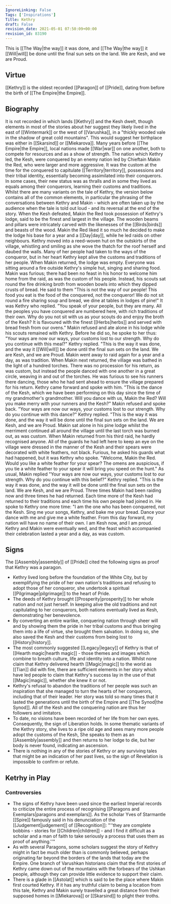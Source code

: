 ```yaml
---
IgnoreLinking: False
Tags: ['Inspirations']
Title: Kethry
draft: False
revision_date: 2021-05-01 07:50:09+00:00
revision_id: 83190
---
```


This is [[The Way|the way]] it was done, and [[The Way|the way]] it [[Will|will]] be done until the final sun sets on the land. We are Kesh, and we are Proud.
## Virtue
[[Kethry]] is the oldest recorded [[Paragon]] of [[Pride]], dating from before the birth of [[The Empire|the Empire]].
## Biography
It is not recorded in which lands [[Kethry]] and the Kesh dwelt, though elements in most of the stories about her suggest they likely lived in the east of [[Wintermark]] or the west of [[Varushka]], in a "thickly wooded vale in the shadow of great cold mountains". This would suggest her birthplace was either in [[Skarsind]] or [[Miekarova]].
Many years before [[The Empire|the Empire]], local nations made [[War|war]] on one another, both to compete for resources and as a show of strength. The nation which Kethry led, the Kesh, were conquered by an enemy nation led by Chieftain Makin the Red, who were larger and more aggressive. It was the custom at the time for the conquered to capitulate [[Territory|territory]], possessions and their tribal identity, essentially becoming assimilated into their conquerors. In some cases, their new status was as thralls and in some they lived as equals among their conquerors, learning their customs and traditions.
Whilst there are many variants on the tale of Kethry, the version below contains all of the common elements, in particular the phrasing of the conversations between Kethry and Makin - which are often taken up by the audience when the tale is told out loud - and its reversal at the end of the story.
When the Kesh defeated, Makin the Red took possession of Kethry's lodge, said to be the finest and largest in the village. The wooden beams and pillars were intricately carved with the likenesses of the [[Birds|birds]] and beasts of the wood. Makin the Red liked it so much he decided to make the lodge his base for a year and a [[Day|day]], while he led raids on other neighbours. Kethry moved into a reed-woven hut on the outskirts of the village, whistling and smiling as she wove the thatch for the roof herself and daubed the walls. Many of her people had taken to the ways of the conqueror, but in her heart Kethry kept alive the customs and traditions of her people. 
When Makin returned, the lodge was empty. Everyone was sitting around a fire outside Kethry's simple hut, singing and sharing food. Makin was furious; there had been no feast in his honor to welcome him home from the raid, as was the custom of his people. Instead, his scouts sat round the fire drinking broth from wooden bowls into which they dipped crusts of bread. He said to them "This is not the way of our people! This food you eat is the food of the conquered, not the conqueror! We do not sit round a fire sharing soup and bread, we dine at tables in lodges of pine!"
It was Kethry who replied. "You speak of your people, but they are many. All the peoples you have conquered are numbered here, with rich traditions of their own. Why do you not sit with us as your scouts do and enjoy the broth of the Kesh? It is flavoured with the finest [[Herbs|herbs]] and served with bread fresh from our ovens." Makin refused and ate alone in his lodge while his scouts remained with Kethry. Before he did so, he spoke to her thus: "Your ways are now our ways, your customs lost to our strength. Why do you continue with this meal?" Kethry replied. "This is the way it was done, and the way it [[Will|will]] be done until the final sun sets on the land. We are Kesh, and we are Proud. 
Makin went away to raid again for a year and a day, as was tradition. When Makin next returned, the village was bathed in the light of a hundred torches. There was no procession for his return, as was custom, but instead the people danced with one another in a great circle, weaving in and out of the torches. He was furious to see his runners there dancing, those who he had sent ahead to ensure the village prepared for his return.
Kethry came forward and spoke with him. "This is the dance of the Kesh, which we have been performing on this day since the time of my grandmother's grandmother. Will you dance with us, Makin the Red? Will you make merry with your runners and the Kesh?" Makin refused and spoke back. "Your ways are now our ways, your customs lost to our strength. Why do you continue with this dance?" Kethry replied. "This is the way it was done, and the way it will be done until the final sun sets on the land. We are Kesh, and we are Proud. Makin sat alone in his pine lodge whilst the merriment continued all around the village until the last torch was burned out, as was custom.
When Makin returned from his third raid, he hardly recognised anyone. All of the guards he had left here to keep an eye on the village were dressed in the manner of the Kesh and their spears were decorated with white feathers, not black. Furious, he asked his guards what had happened, but it was Kethry who spoke.
"Welcome, Makin the Red. Would you like a white feather for your spear? The omens are auspicious, if you tie a white feather to your spear it will bring you speed on the hunt." As usual, Makin replied "Your ways are now our ways, your customs lost to our strength. Why do you continue with this belief?" Kethry replied. "This is the way it was done, and the way it will be done until the final sun sets on the land. We are Kesh, and we are Proud.
Three times Makin had been raiding now and three times he had returned. Each time more of the Kesh had returned to their traditions and each time his own people had joined in. He spoke to Kethry one more time:
"I am the one who has been conquered, not the Kesh. Sing me your songs, Kethry, and bake me your bread. Dance your dance with me and give me a white feather. From this day forward, my nation will have no name of their own. I am Kesh now, and I am proud. 
Kethry and Makin were eventually wed, and the feast which accompanied their celebration lasted a year and a day, as was custom.
## Signs
The [[Assembly|assembly]] of [[Pride]] cited the following signs as proof that Kethry was a paragon.
* Kethry lived long before the foundation of the White City, but by  exemplifying the pride of her own nation's traditions and refusing to adopt those of her conqueror, she undertook a spiritual [[Pilgrimage|pilgrimage]] to the heart of Pride.
* The deeds of Kethry brought [[Prosperity|prosperity]] to her whole nation and not just herself. In keeping alive the old traditions and not capitulating to her conquerors, both nations eventually lived as Kesh, demonstrating her benevolence. 
* By converting an entire warlike, conquering nation through sheer will and by showing them the pride in her tribal customs and thus bringing them into a life of virtue, she brought them salvation. In doing so, she also saved the Kesh and their customs from being lost to [[History|history]].
* The most commonly suggested [[Legacy|legacy]] of Kethry is that of [[Hearth magic|hearth magic]] - those themes and images which combine to breath culture, life and identity into a nation. Whilst none claim that Kethry delivered hearth [[Magic|magic]] to the world as [[Tian]] did with fire, there are sufficient elements in her story which have led people to claim that Kethry's success lay in the use of that [[Magic|magic]], whether she knew it or not.
* Kethry's refusal to abandon the traditions of her people was such an inspiration that she managed to turn the hearts of her conquerors, including that of their leader. Her story was told so many times that it lasted the generations until the birth of the Empire and [[The Synod|the Synod]]. All of the Kesh and the conquering nation are thus her followers and imitators.
* To date, no visions have been recorded of her life from her own eyes. Consequently, the sign of Liberation holds. In some thematic variants of the Kethry story, she lives to a ripe old age and sees many more people adopt the customs of the Kesh, She speaks to them as an [[Assembly|assembly]] and then returns to her lodge to die, but her body is never found, indicating an ascension.
* There is nothing in any of the stories of Kethry or any surviving tales that might be an indication of her past lives, so the sign of Revelation is impossible to confirm or refute.
## Ketrhy in Play
### Controversies
* The signs of Kethry have been used since the earliest Imperial records to criticize the entire process of recognising [[Paragons and Exemplars|paragons and exemplars]]. As the scholar Yves of Starmantle [[Spire]] famously said in his denunciation of the [[Judgement|judgement]] of [[Recognition]]: "''they are complete bobbins - stories for [[Children|children]] - and I find it difficult as a scholar and a man of faith to take seriously a process that uses them as proof of anything.''"
* As with several Paragons, some scholars suggest the story of Kethry might in fact be much older than is commonly believed, perhaps originating far beyond the borders of the lands that today are the Empire. One branch of Varushkan historians claim that the first stories of Kethry came down out of the mountains with the forbears of the Ushkan people, although they can provide little evidence to support their claim.
* There is a glade in [[Astolat]] which is said to be the place where Makin first courted Kethry. If it has any truthful claim to being a location from this tale, Kethry and Makin surely travelled a great distance from their supposed homes in [[Miekarova]] or [[Skarsind]] to plight their troths.